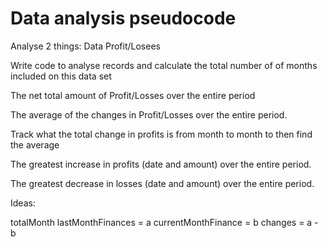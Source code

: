 # Data analysis pseudocode


Analyse 2 things: 
Data 
Profit/Losees

Write code to analyse records and calculate the total number of of months included on this data set

The net total amount of Profit/Losses over the entire period

The average of the changes in Profit/Losses over the entire period.

Track what the total change in profits is from month to month to then find the average

The greatest increase in profits (date and amount) over the entire period.

The greatest decrease in losses (date and amount) over the entire period.

Ideas: 

totalMonth
lastMonthFinances = a
currentMonthFinance = b
changes = a - b